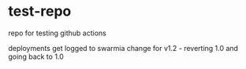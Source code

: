 # test-repo
repo for testing github actions

deployments get logged to swarmia
change for v1.2 - reverting 1.0 and going back to 1.0
